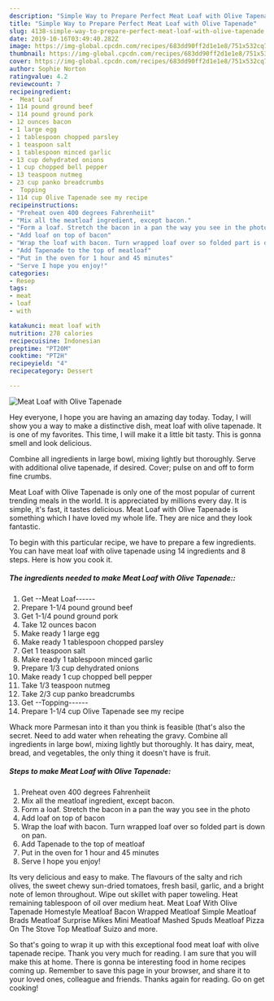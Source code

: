 ```yaml
---
description: "Simple Way to Prepare Perfect Meat Loaf with Olive Tapenade"
title: "Simple Way to Prepare Perfect Meat Loaf with Olive Tapenade"
slug: 4138-simple-way-to-prepare-perfect-meat-loaf-with-olive-tapenade
date: 2019-10-16T03:49:40.282Z
image: https://img-global.cpcdn.com/recipes/683dd90ff2d1e1e8/751x532cq70/meat-loaf-with-olive-tapenade-recipe-main-photo.jpg
thumbnail: https://img-global.cpcdn.com/recipes/683dd90ff2d1e1e8/751x532cq70/meat-loaf-with-olive-tapenade-recipe-main-photo.jpg
cover: https://img-global.cpcdn.com/recipes/683dd90ff2d1e1e8/751x532cq70/meat-loaf-with-olive-tapenade-recipe-main-photo.jpg
author: Sophie Norton
ratingvalue: 4.2
reviewcount: 7
recipeingredient:
-  Meat Loaf
- 114 pound ground beef
- 114 pound ground pork
- 12 ounces bacon
- 1 large egg
- 1 tablespoon chopped parsley
- 1 teaspoon salt
- 1 tablespoon minced garlic
- 13 cup dehydrated onions
- 1 cup chopped bell pepper
- 13 teaspoon nutmeg
- 23 cup panko breadcrumbs
-  Topping
- 114 cup Olive Tapenade see my recipe
recipeinstructions:
- "Preheat oven 400 degrees Fahrenheiit"
- "Mix all the meatloaf ingredient, except bacon."
- "Form a loaf. Stretch the bacon in a pan the way you see in the photo"
- "Add loaf on top of bacon"
- "Wrap the loaf with bacon. Turn wrapped loaf over so folded part is down on pan."
- "Add Tapenade to the top of meatloaf"
- "Put in the oven for 1 hour and 45 minutes"
- "Serve I hope you enjoy!"
categories:
- Resep
tags:
- meat
- loaf
- with

katakunci: meat loaf with
nutrition: 278 calories
recipecuisine: Indonesian
preptime: "PT20M"
cooktime: "PT2H"
recipeyield: "4"
recipecategory: Dessert

---
```



![Meat Loaf with Olive Tapenade](https://img-global.cpcdn.com/recipes/683dd90ff2d1e1e8/751x532cq70/meat-loaf-with-olive-tapenade-recipe-main-photo.jpg)

Hey everyone, I hope you are having an amazing day today. Today, I will show you a way to make a distinctive dish, meat loaf with olive tapenade. It is one of my favorites. This time, I will make it a little bit tasty. This is gonna smell and look delicious.

Combine all ingredients in large bowl, mixing lightly but thoroughly. Serve with additional olive tapenade, if desired. Cover; pulse on and off to form fine crumbs.

Meat Loaf with Olive Tapenade is only one of the most popular of current trending meals in the world. It is appreciated by millions every day. It is simple, it's fast, it tastes delicious. Meat Loaf with Olive Tapenade is something which I have loved my whole life. They are nice and they look fantastic.


To begin with this particular recipe, we have to prepare a few ingredients. You can have meat loaf with olive tapenade using 14 ingredients and 8 steps. Here is how you cook it.

##### The ingredients needed to make Meat Loaf with Olive Tapenade::

1. Get  --Meat Loaf------
1. Prepare 1-1/4 pound ground beef
1. Get 1-1/4 pound ground pork
1. Take 12 ounces bacon
1. Make ready 1 large egg
1. Make ready 1 tablespoon chopped parsley
1. Get 1 teaspoon salt
1. Make ready 1 tablespoon minced garlic
1. Prepare 1/3 cup dehydrated onions
1. Make ready 1 cup chopped bell pepper
1. Take 1/3 teaspoon nutmeg
1. Take 2/3 cup panko breadcrumbs
1. Get  --Topping------
1. Prepare 1-1/4 cup Olive Tapenade see my recipe


Whack more Parmesan into it than you think is feasible (that&#39;s also the secret. Need to add water when reheating the gravy. Combine all ingredients in large bowl, mixing lightly but thoroughly. It has dairy, meat, bread, and vegetables, the only thing it doesn&#39;t have is fruit. 

##### Steps to make Meat Loaf with Olive Tapenade:

1. Preheat oven 400 degrees Fahrenheiit
1. Mix all the meatloaf ingredient, except bacon.
1. Form a loaf. Stretch the bacon in a pan the way you see in the photo
1. Add loaf on top of bacon
1. Wrap the loaf with bacon. Turn wrapped loaf over so folded part is down on pan.
1. Add Tapenade to the top of meatloaf
1. Put in the oven for 1 hour and 45 minutes
1. Serve I hope you enjoy!


Its very delicious and easy to make. The flavours of the salty and rich olives, the sweet chewy sun-dried tomatoes, fresh basil, garlic, and a bright note of lemon throughout. Wipe out skillet with paper toweling. Heat remaining tablespoon of oil over medium heat. Meat Loaf With Olive Tapenade Homestyle Meatloaf Bacon Wrapped Meatloaf Simple Meatloaf Brads Meatloaf Surprise Mikes Mini Meatloaf Mashed Spuds Meatloaf Pizza On The Stove Top Meatloaf Suizo and more. 

So that's going to wrap it up with this exceptional food meat loaf with olive tapenade recipe. Thank you very much for reading. I am sure that you will make this at home. There is gonna be interesting food in home recipes coming up. Remember to save this page in your browser, and share it to your loved ones, colleague and friends. Thanks again for reading. Go on get cooking!
